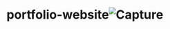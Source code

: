 # portfolio-website![Capture](https://user-images.githubusercontent.com/86045021/166488961-7e3fe9de-3be0-49b8-b51b-4c2d102a52f2.JPG)
